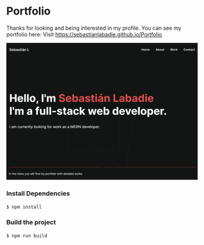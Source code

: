 # Portfolio
Thanks for looking and being interested in my profile.
You can see my portfolio here:
Visit <https://sebastianlabadie.github.io/Portfolio>

![](screenshot.png)

### Install Dependencies
```sh
$ npm install 
```

### Build the project
```sh
$ npm run build
```